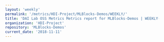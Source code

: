 ```yaml
---
layout: 'weekly'
permalink: '/metrics/HDI-Project/MLBlocks-Demos/WEEKLY/'
title: 'DAI Lab OSS Metrics Metrics report for MLBlocks-Demos | WEEKLY-REPORT-2018-11-11'
organization: 'HDI-Project'
repository: 'MLBlocks-Demos'
current_date: '2018-11-11'
---
```

